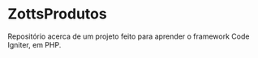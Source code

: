 # ZottsProdutos
Repositório acerca de um projeto feito para aprender o framework Code Igniter, em PHP.
